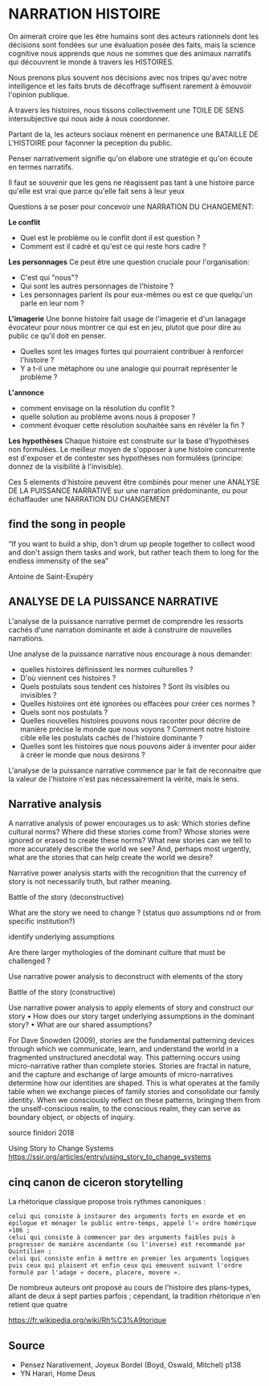 # NARRATION HISTOIRE

On aimerait croire que les être humains sont des acteurs rationnels dont les décisions sont fondées sur une évaluation posée des faits, mais la science cognitive nous apprends que nous ne sommes que des animaux narratifs qui découvrent le monde à travers les HISTOIRES.


Nous prenons plus souvent nos décisions avec nos tripes qu'avec notre intelligence et les faits bruts de décoffrage suffisent rarement à émouvoir l'opinion publique.

A travers les histoires, nous tissons collectivement une TOILE DE SENS intersubjective qui nous aide à nous coordonner.

Partant de la, les acteurs sociaux mènent en permanence une BATAILLE DE L'HISTOIRE pour façonner la peception du public.

Penser narrativement signifie qu'on élabore une stratégie et qu'on écoute en termes narratifs.

Il faut se souvenir que les gens ne réagissent pas tant à une histoire parce qu'elle est vrai que parce qu'elle fait sens à leur yeux

Questions à se poser pour concevoir une NARRATION DU CHANGEMENT: 

**Le conflit**
- Quel est le problème ou le conflit dont il est question ?
- Comment est il cadré et qu'est ce qui reste hors cadre ?


**Les personnages**
Ce peut être une question cruciale pour l'organisation: 
- C'est qui "nous"? 
- Qui sont les autres personnages de l'histoire ? 
- Les personnages parlent ils pour eux-mêmes ou est ce que quelqu'un parle en leur nom ?

**L'imagerie**
Une bonne histoire fait usage de l'imagerie et d'un lanagage évocateur pour nous montrer ce qui est en jeu, plutot que pour dire au public ce qu'il doit en penser.
- Quelles sont les images fortes qui pourraient contribuer à renforcer l'histoire ? 
- Y a t-il une métaphore ou une analogie qui pourrait représenter le problème ?

**L'annonce**
- comment envisage on la résolution du conflit ?
- quelle solution au problème avons nous à proposer ?
- comment évoquer cette résolution souhaitée sans en révéler la fin ?

**Les hypothèses**
Chaque histoire est construite sur la base d'hypothèses non formulées. Le meilleur moyen de s'opposer à une histoire concurrente est d'exposer et de contester ses hypothèses non formulées (principe: donnez de la visibilité à l'invisible).

Ces 5 elements d'histoire peuvent être combinés pour mener une ANALYSE DE LA PUISSANCE NARRATIVE sur une narration prédominante,  ou pour échaffauder une NARRATION DU CHANGEMENT



## find the song in people

“If you want to build a ship, don't drum up people together to collect wood and don't assign them tasks and work, but rather teach them to long for the endless immensity of the sea”

 Antoine de Saint-Exupéry

## ANALYSE DE LA PUISSANCE NARRATIVE


L'analyse de la puissance narrative permet de comprendre les ressorts cachés d'une narration dominante et aide à construire de nouvelles narrations.


Une analyse de la puissance narrative nous encourage à nous demander:
- quelles histoires définissent les normes culturelles ? 
- D'où viennent ces histoires ?
- Quels postulats sous tendent ces histoires ? Sont ils visibles ou invisibles ?
- Quelles histoires ont été ignorées ou effacées pour créer ces normes ?
- Quels sont nos postulats ?
- Quelles nouvelles histoires pouvons nous raconter pour décrire de manière précise le monde que nous voyons ?
Comment notre histoire cible elle les postulats cachés de l'histoire dominante ?
- Quelles sont les histoires que nous pouvons aider à inventer pour aider à créer le monde que nous desirons ?

L'analyse de la puissance narrative commence par le fait de reconnaitre que la valeur de l'histoire n'est pas nécessairement la vérité, mais le sens.

## Narrative analysis

A narrative analysis of power encourages us to ask: Which stories define cultural norms? Where did these stories come from? Whose stories were ignored or erased to create these norms? What new stories can we tell to more accurately describe the world we see? And, perhaps most urgently, what are the stories that can help create the world we desire?

Narrative power analysis starts with the recognition that the currency of story is not necessarily truth, but rather meaning.


Battle of the story (deconstructive)

What are the story we need to change ? (status quo assumptions nd or from specific institution?)

identify underlying assumptions

Are there larger mythologies of the dominant culture that must be challenged ? 

Use narrative power analysis to deconstruct with elements of the story


Battle of the story (constructive)


Use narrative power analysis to apply elements of story and construct our story
• How does our story target underlying assumptions in the dominant story?
• What are our shared assumptions?

For Dave Snowden (2009), stories are the fundamental patterning devices through which we communicate, learn, and understand the world in a fragmented unstructured anecdotal way. This patterning occurs using micro-narrative rather than complete stories. Stories are fractal in nature, and the capture and exchange of large amounts of micro-narratives determine how our identities are shaped. This is what operates at the family table when we exchange pieces of family stories and consolidate our family identity. When we consciously reflect on these patterns, bringing them from the unself-conscious realm, to the conscious realm, they can serve as boundary object, or objects of inquiry.

source finidori 2018

Using Story to Change Systems
https://ssir.org/articles/entry/using_story_to_change_systems

## cinq canon de ciceron storytelling

La rhétorique classique propose trois rythmes canoniques :

    celui qui consiste à instaurer des arguments forts en exorde et en épilogue et ménager le public entre-temps, appelé l'« ordre homérique »106 ;
    celui qui consiste à commencer par des arguments faibles puis à progresser de manière ascendante (ou l'inverse) est recommandé par Quintilien ;
    celui qui consiste enfin à mettre en premier les arguments logiques puis ceux qui plaisent et enfin ceux qui émeuvent suivant l'ordre formulé par l'adage « docere, placere, movere ».

De nombreux auteurs ont proposé au cours de l'histoire des plans-types, allant de deux à sept parties parfois ; cependant, la tradition rhétorique n'en retient que quatre

https://fr.wikipedia.org/wiki/Rh%C3%A9torique


## Source

- Pensez Narativement, Joyeux Bordel (Boyd, Oswald, Mitchel) p138
- YN Harari, Home Deus
